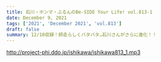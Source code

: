 ```yaml
---
title: 石川・ホンマ・ぶるんのBe-SIDE Your Life! vol.813-1
date: December 9, 2021
tags: ['2021', 'December 2021', 'vol.813']
draft: false
summary: 12/10収録！師走らしくバタバタ…石川さんがさらに進化！！
---
```


http://project-phi.ddo.jp/ishikawa/ishikawa813_1.mp3